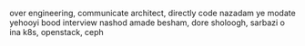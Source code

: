 
over engineering, communicate
architect, directly code nazadam ye modate
yehooyi bood interview nashod amade besham, dore sholoogh, sarbazi o ina
k8s, openstack, ceph

